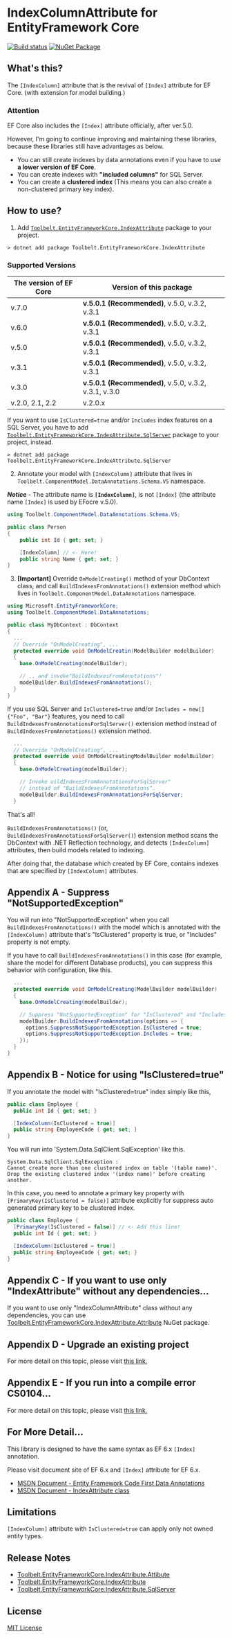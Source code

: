 # IndexColumnAttribute for EntityFramework Core  
[![Build status](https://ci.appveyor.com/api/projects/status/dv0et0b80da5mwys?svg=true)](https://ci.appveyor.com/project/jsakamoto/entityframeworkcore-indexattribute) [![NuGet Package](https://img.shields.io/nuget/v/Toolbelt.EntityFrameworkCore.IndexAttribute.svg)](https://www.nuget.org/packages/Toolbelt.EntityFrameworkCore.IndexAttribute/)

## What's this?

The `[IndexColumn]` attribute that is the revival of `[Index]` attribute for EF Core. (with extension for model building.)

### Attention

EF Core also includes the `[Index]` attribute officially, after ver.5.0.

However, I'm going to continue improving and maintaining these libraries, because these libraries still have advantages as below.

- You can still create indexes by data annotations even if you have to use **a lower version of EF Core**.
- You can create indexes with **"included columns"** for SQL Server.
- You can create a **clustered index** (This means you can also create a non-clustered primary key index).

## How to use?

1. Add [`Toolbelt.EntityFrameworkCore.IndexAttribute`](https://www.nuget.org/packages/Toolbelt.EntityFrameworkCore.IndexAttribute/) package to your project.

```shell
> dotnet add package Toolbelt.EntityFrameworkCore.IndexAttribute
```

### Supported Versions

The version of EF Core | Version of this package
-----------------------|-------------------------
v.7.0                  | **v.5.0.1 (Recommended)**, v.5.0, v.3.2, v.3.1
v.6.0                  | **v.5.0.1 (Recommended)**, v.5.0, v.3.2, v.3.1
v.5.0                  | **v.5.0.1 (Recommended)**, v.5.0, v.3.2, v.3.1
v.3.1                  | **v.5.0.1 (Recommended)**, v.5.0, v.3.2, v.3.1
v.3.0                  | **v.5.0.1 (Recommended)**, v.5.0, v.3.2, v.3.1, v.3.0
v.2.0, 2.1, 2.2        | v.2.0.x

If you want to use `IsClustered=true` and/or `Includes` index features on a SQL Server, you have to add [`Toolbelt.EntityFrameworkCore.IndexAttribute.SqlServer`](https://www.nuget.org/packages/Toolbelt.EntityFrameworkCore.IndexAttribute.SqlServer/) package to your project, instead.

```shell
> dotnet add package Toolbelt.EntityFrameworkCore.IndexAttribute.SqlServer
```

2. Annotate your model with `[IndexColumn]` attribute that lives in `Toolbelt.ComponentModel.DataAnnotations.Schema.V5` namespace.

_**Notice**_ - The attribute name is **`[IndexColumn]`**, is not `[Index]` (the attribute name `[Index]` is used by EFocre v.5.0).

```csharp
using Toolbelt.ComponentModel.DataAnnotations.Schema.V5;

public class Person
{
    public int Id { get; set; }

    [IndexColumn] // <- Here!
    public string Name { get; set; }
}
```

3. **[Important]** Override `OnModelCreating()` method of your DbContext class, and call `BuildIndexesFromAnnotations()` extension method which lives in `Toolbelt.ComponentModel.DataAnnotations` namespace.

```csharp
using Microsoft.EntityFrameworkCore;
using Toolbelt.ComponentModel.DataAnnotations;

public class MyDbContext : DbContext
{
  ...
  // Override "OnModelCreating", ...
  protected override void OnModelCreatin(ModelBuilder modelBuilder)
  {
    base.OnModelCreating(modelBuilder);

    // .. and invoke"BuildIndexesFromAnnotations"!
    modelBuilder.BuildIndexesFromAnnotations();
  }
}
```

If you use SQL Server and `IsClustered=true` and/or `Includes = new[]{"Foo", "Bar"}` features, you need to call `BuildIndexesFromAnnotationsForSqlServer()` extension method instead of `BuildIndexesFromAnnotations()` extension method.

```csharp
  ...
  // Override "OnModelCreating", ...
  protected override void OnModelCreatingModelBuilder modelBuilder)
  {
    base.OnModelCreating(modelBuilder);

    // Invoke uildIndexesFromAnnotationsForSqlServer"
    // instead of "BuildIndexesFromAnnotations".
    modelBuilder.BuildIndexesFromAnnotationsForSqlServer;
  }
```

That's all!

`BuildIndexesFromAnnotations()` (or, `BuildIndexesFromAnnotationsForSqlServer()`) extension method scans the DbContext with .NET Reflection technology, and detects `[IndexColumn]` attributes, then build models related to indexing.

After doing that, the database which created by EF Core, contains indexes that are specified by `[IndexColumn]` attributes.

## Appendix A - Suppress "NotSupportedException"

You will run into "NotSupportedException" when you call `BuildIndexesFromAnnotations()` with the model which is annotated with the `[IndexColumn]` attribute that's "IsClustered" property is true, or "Includes" property is not empty.

If you have to call `BuildIndexesFromAnnotations()` in this case (for example, share the model for different Database products), you can suppress this behavior with configuration, like this.

```csharp
  ...
  protected override void OnModelCreating(ModelBuilder modelBuilder)
  {
    base.OnModelCreating(modelBuilder);

    // Suppress "NotSupportedException" for "IsClustered" and "Includes" feature.
    modelBuilder.BuildIndexesFromAnnotations(options => {
      options.SuppressNotSupportedException.IsClustered = true;
      options.SuppressNotSupportedException.Includes = true;
    });
  }
}
```

## Appendix B -  Notice for using "IsClustered=true"

If you annotate the model with "IsClustered=true" index simply like this,

```csharp
public class Employee {
  public int Id { get; set; }

  [IndexColumn(IsClustered = true)]
  public string EmployeeCode { get; set; }
}
```

You will run into 'System.Data.SqlClient.SqlException' like this.

```
System.Data.SqlClient.SqlException :
Cannot create more than one clustered index on table '(table name)'.
Drop the existing clustered index '(index name)' before creating another.
```

In this case, you need to annotate a primary key property with `[PrimaryKey(IsClustered = false)]` attribute explicitly  for suppress auto generated primary key to be clustered index.

```csharp
public class Employee {
  [PrimaryKey(IsClustered = false)] // <- Add this line!
  public int Id { get; set; }

  [IndexColumn(IsClustered = true)]
  public string EmployeeCode { get; set; }
}
```

## Appendix C -  If you want to use only "IndexAttribute" without any dependencies...

If you want to use only "IndexColumnAttribute" class without any dependencies, you can use [Toolbelt.EntityFrameworkCore.IndexAttribute.Attribute](https://j.mp/3kfJgTm) NuGet package.

## Appendix D - Upgrade an existing project

For more detail on this topic, please visit [this link.](https://j.mp/2HlmNFJ)

## Appendix E -  If you run into a compile error CS0104...

For more detail on this topic, please visit [this link.](https://j.mp/3476B3X)

## For More Detail...

This library is designed to have the same syntax as EF 6.x `[Index]` annotation.

Please visit document site of EF 6.x and `[Index]` attribute for EF 6.x.

- [MSDN Document - Entity Framework Code First Data Annotations](https://j.mp/37hHBZI)
- [MSDN Document - IndexAttribute class](https://j.mp/2HeIAzp)

## Limitations

`[IndexColumn]` attribute with `IsClustered=true` can apply only not owned entity types.

## Release Notes

- [Toolbelt.EntityFrameworkCore.IndexAttribute.Attibute](https://j.mp/3lSWUfw)
- [Toolbelt.EntityFrameworkCore.IndexAttribute](https://j.mp/359Hg90)
- [Toolbelt.EntityFrameworkCore.IndexAttribute.SqlServer](https://j.mp/3dBWDuu)

## License

[MIT License](https://j.mp/3476mWB)

